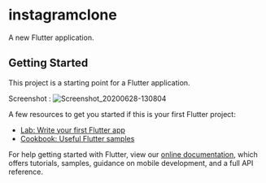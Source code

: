 # instagramclone

A new Flutter application.

## Getting Started

This project is a starting point for a Flutter application.


Screenshot :
![Screenshot_20200628-130804](https://user-images.githubusercontent.com/57519988/85941428-965dda00-b940-11ea-84c9-2374a8abeeea.jpg)


A few resources to get you started if this is your first Flutter project:

- [Lab: Write your first Flutter app](https://flutter.dev/docs/get-started/codelab)
- [Cookbook: Useful Flutter samples](https://flutter.dev/docs/cookbook)

For help getting started with Flutter, view our
[online documentation](https://flutter.dev/docs), which offers tutorials,
samples, guidance on mobile development, and a full API reference.

